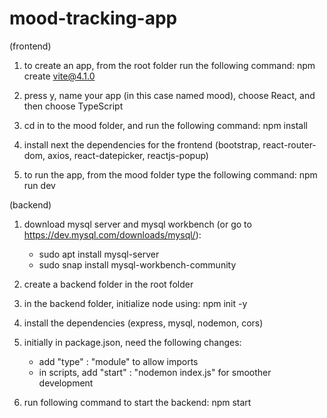 # mood-tracking-app

(frontend)

1. to create an app, from the root folder run the following command:
   npm create vite@4.1.0

2. press y, name your app (in this case named mood), choose React, and then choose TypeScript

3. cd in to the mood folder, and run the following command:
   npm install

4. install next the dependencies for the frontend (bootstrap, react-router-dom, axios, react-datepicker, reactjs-popup)

5. to run the app, from the mood folder type the following command:
   npm run dev

(backend)

1. download mysql server and mysql workbench (or go to https://dev.mysql.com/downloads/mysql/):

   - sudo apt install mysql-server
   - sudo snap install mysql-workbench-community

2. create a backend folder in the root folder

3. in the backend folder, initialize node using:
   npm init -y

4. install the dependencies (express, mysql, nodemon, cors)

5. initially in package.json, need the following changes:

   - add "type" : "module" to allow imports
   - in scripts, add "start" : "nodemon index.js" for smoother development

6. run following command to start the backend:
   npm start
